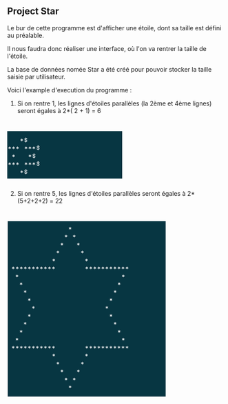 ## Project Star

Le bur de cette programme est d'afficher une étoile, dont sa taille est défini au préalable.

Il nous faudra donc réaliser une interface, où l'on va rentrer la taille de l'étoile.

La base de données nomée Star a été créé pour pouvoir stocker la taille saisie par utilisateur.





Voici l'example d'execution du programme : 

1) Si on rentre 1, les lignes d'étoiles parallèles (la 2ème et 4ème lignes) seront égales à 2*( 2 + 1)  = 6


# ![Getting Started](./asset/size_1.png)


2) Si on rentre 5, les lignes d'étoiles parallèles seront égales à 2*(5+2+2+2) =  22



# ![Getting Started](./asset/star_size.png)




